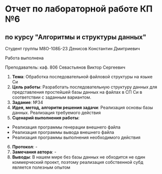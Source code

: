 # Отчет по лабораторной работе КП №6
## по курсу "Алгоритмы и структуры данных"

Студент группы М8О-108Б-23 Денисов Константин Дмитриевич

Работа выполнена 

Преподаватель: каф. 806 Севастьянов Виктор Сергеевич

1. **Тема**: Обработка последовательной файловой структуры на языке Си
2. **Цель работы**: Разработать последовательную структуру данных для представления простейшей базы данных на файлах в СП Си в соответствии с заданным вариантом.
3. **Задание**: №34
4. **Идея, метод, алгоритм решения задачи**: Реализация основы базы данных. Реализация требуемого действия
5. **Сценарий выполнения работы**: 
- Реализация программы генерации внешнего файла
- Реализация программы вывода внешнего файла
- Реализация программы выполнения необходимого действия
6. **Протокол**: -
7. **Замечания автора**: -
8. **Выводы**: В нашем мире без базы данных не обходится не один коммерческий проект, поэтому реализация собственной субд является полезным опытом